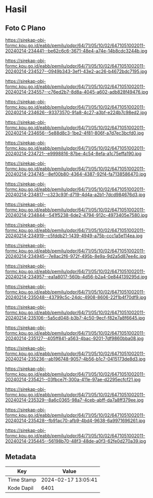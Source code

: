 # Hasil

## Foto C Plano

https://sirekap-obj-formc.kpu.go.id/eabb/pemilu/pdpr/64/71/05/10/02/6471051002011-20240214-234441--be62c6c6-3671-48e4-a74e-14b8cdc3244b.jpg

https://sirekap-obj-formc.kpu.go.id/eabb/pemilu/pdpr/64/71/05/10/02/6471051002011-20240214-234527--0949b343-3ef1-43e2-ac26-b4672bdc7195.jpg

https://sirekap-obj-formc.kpu.go.id/eabb/pemilu/pdpr/64/71/05/10/02/6471051002011-20240214-234557--c76ed2b7-8d8a-4045-a602-adb828f49476.jpg

https://sirekap-obj-formc.kpu.go.id/eabb/pemilu/pdpr/64/71/05/10/02/6471051002011-20240214-234626--93373570-91a8-4c27-a3bf-e224b7c98ed2.jpg

https://sirekap-obj-formc.kpu.go.id/eabb/pemilu/pdpr/64/71/05/10/02/6471051002011-20240214-234656--5e88d8c3-1be2-4f81-806f-a7d7ec3bcfd0.jpg

https://sirekap-obj-formc.kpu.go.id/eabb/pemilu/pdpr/64/71/05/10/02/6471051002011-20240214-234721--e9998816-87be-4c54-8efa-a1c75effa190.jpg

https://sirekap-obj-formc.kpu.go.id/eabb/pemilu/pdpr/64/71/05/10/02/6471051002011-20240214-234745--8ef00b80-4364-4387-92f4-fa7138586470.jpg

https://sirekap-obj-formc.kpu.go.id/eabb/pemilu/pdpr/64/71/05/10/02/6471051002011-20240214-234817--c323c93f-d719-4d4a-a2b1-7dcd984676d3.jpg

https://sirekap-obj-formc.kpu.go.id/eabb/pemilu/pdpr/64/71/05/10/02/6471051002011-20240214-234844--541f5238-6de2-4794-912c-4973405e7580.jpg

https://sirekap-obj-formc.kpu.go.id/eabb/pemilu/pdpr/64/71/05/10/02/6471051002011-20240214-234919--c5fddb21-1439-4949-a75b-ccc1a5e114ea.jpg

https://sirekap-obj-formc.kpu.go.id/eabb/pemilu/pdpr/64/71/05/10/02/6471051002011-20240214-234945--7e8ac2f6-972f-495b-8e9a-9d2a5d87ee4c.jpg

https://sirekap-obj-formc.kpu.go.id/eabb/pemilu/pdpr/64/71/05/10/02/6471051002011-20240214-234957--ea1a8017-560b-4d56-b2a4-0e844139295d.jpg

https://sirekap-obj-formc.kpu.go.id/eabb/pemilu/pdpr/64/71/05/10/02/6471051002011-20240214-235048--43799c5c-24dc-4908-8606-22f1b4f70df9.jpg

https://sirekap-obj-formc.kpu.go.id/eabb/pemilu/pdpr/64/71/05/10/02/6471051002011-20240214-235106--5a5cd048-b3b7-4c50-9ecf-f82e7a8f6645.jpg

https://sirekap-obj-formc.kpu.go.id/eabb/pemilu/pdpr/64/71/05/10/02/6471051002011-20240214-235127--405ff841-a563-4bac-9201-7df9860bba08.jpg

https://sirekap-obj-formc.kpu.go.id/eabb/pemilu/pdpr/64/71/05/10/02/6471051002011-20240214-235236--ab196748-9057-4b56-b1c7-0415173de8d3.jpg

https://sirekap-obj-formc.kpu.go.id/eabb/pemilu/pdpr/64/71/05/10/02/6471051002011-20240214-235421--03fbce7f-300a-411e-97ae-d2295ecfcf21.jpg

https://sirekap-obj-formc.kpu.go.id/eabb/pemilu/pdpr/64/71/05/10/02/6471051002011-20240214-235329--8a6c0365-98a7-4ceb-abff-da7a8ff379ee.jpg

https://sirekap-obj-formc.kpu.go.id/eabb/pemilu/pdpr/64/71/05/10/02/6471051002011-20240214-235428--fb91ac70-afb9-4bd4-9638-6a9971696261.jpg

https://sirekap-obj-formc.kpu.go.id/eabb/pemilu/pdpr/64/71/05/10/02/6471051002011-20240214-235445--56198b70-48f3-48de-a0f3-62fe0d270a39.jpg


## Metadata

| Key        | Value               |
| ---------- | ------------------- |
| Time Stamp | 2024-02-17 13:05:41 |
| Kode Dapil | 6401                |



